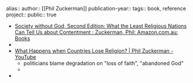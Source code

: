 alias::
author:: [[Phil Zuckerman]] 
publication-year::
tags:: book, reference
project:: 
public:: true

- [Society without God, Second Edition: What the Least Religious Nations Can Tell Us about Contentment : Zuckerman, Phil: Amazon.com.au: Books](https://www.amazon.com.au/dp/1479878081?ref_=mr_referred_us_au_au)
-
- [What Happens when Countries Lose Religion? | Phil Zuckerman - YouTube](https://www.youtube.com/watch?v=7Dr9GKuMYsg)
	- politicians blame degradation on "loss of faith", "abandoned God"
	-
-